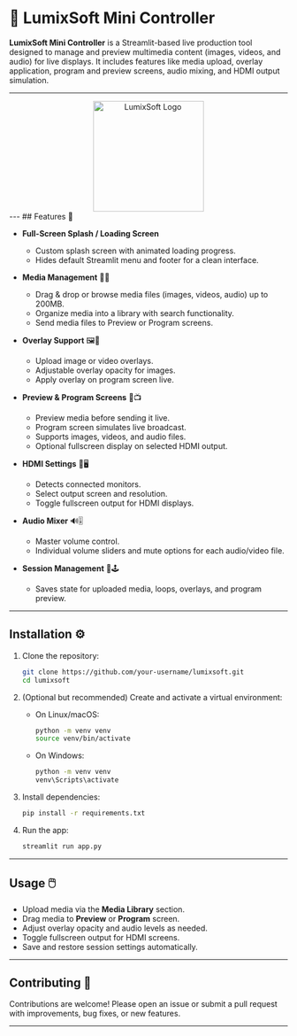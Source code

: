 # 🎥 LumixSoft Mini Controller

**LumixSoft Mini Controller** is a Streamlit-based live production tool designed to manage and preview multimedia content (images, videos, and audio) for live displays. It includes features like media upload, overlay application, program and preview screens, audio mixing, and HDMI output simulation.

---
<div align="center">
<img src="https://image2url.com/images/1756717695689-48bc2a02-31cb-430f-8314-a59fafa4e347.png" alt="LumixSoft Logo" width="200"/>
</div>
---
## Features 🌟

- **Full-Screen Splash / Loading Screen**  
  - Custom splash screen with animated loading progress.  
  - Hides default Streamlit menu and footer for a clean interface.

- **Media Management** 📂🎶  
  - Drag & drop or browse media files (images, videos, audio) up to 200MB.  
  - Organize media into a library with search functionality.  
  - Send media files to Preview or Program screens.

- **Overlay Support** 🖼️🎥  
  - Upload image or video overlays.  
  - Adjustable overlay opacity for images.  
  - Apply overlay on program screen live.

- **Preview & Program Screens** 👀📺  
  - Preview media before sending it live.  
  - Program screen simulates live broadcast.  
  - Supports images, videos, and audio files.  
  - Optional fullscreen display on selected HDMI output.

- **HDMI Settings** 🔌🖥️  
  - Detects connected monitors.  
  - Select output screen and resolution.  
  - Toggle fullscreen output for HDMI displays.

- **Audio Mixer** 🔊🎚️  
  - Master volume control.  
  - Individual volume sliders and mute options for each audio/video file.

- **Session Management** 💾🕹️  
  - Saves state for uploaded media, loops, overlays, and program preview.

---

## Installation ⚙️

1. Clone the repository:

    ```bash
    git clone https://github.com/your-username/lumixsoft.git
    cd lumixsoft
    ```

2. (Optional but recommended) Create and activate a virtual environment:

    - On Linux/macOS:

      ```bash
      python -m venv venv
      source venv/bin/activate
      ```

    - On Windows:

      ```bash
      python -m venv venv
      venv\Scripts\activate
      ```

3. Install dependencies:

    ```bash
    pip install -r requirements.txt
    ```

4. Run the app:

    ```bash
    streamlit run app.py
    ```

---

## Usage 🖱️

- Upload media via the **Media Library** section.  
- Drag media to **Preview** or **Program** screen.  
- Adjust overlay opacity and audio levels as needed.  
- Toggle fullscreen output for HDMI screens.  
- Save and restore session settings automatically.

---

## Contributing 🤝

Contributions are welcome! Please open an issue or submit a pull request with improvements, bug fixes, or new features.

---
